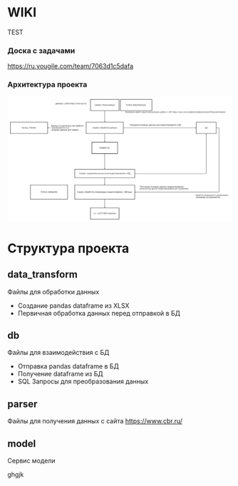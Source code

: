 # WIKI
TEST
### Доска с задачами
https://ru.yougile.com/team/7063d1c5dafa

### Архитектура проекта
![alt text](materials/schema.jpg)


# Структура проекта
## data_transform
Файлы для обработки данных
 - Создание pandas dataframe из XLSX
 - Первичная обработка данных перед отправкой в БД

## db

Файлы для взаимодействия с БД
 - Отправка pandas dataframe в БД
 - Получение dataframe из БД
 - SQL Запросы для преобразования данных

## parser
Файлы для получения данных с сайта https://www.cbr.ru/

## model
Сервис модели

ghgjk


